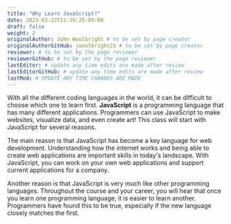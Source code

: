 ```yaml
---
title: "Why Learn JavaScript?"
date: 2023-03-22T11:39:25-05:00
draft: false
weight: 2
originalAuthor: John Woolbright # to be set by page creator
originalAuthorGitHub: jwoolbright23 # to be set by page creator
reviewer: # to be set by the page reviewer
reviewerGitHub: # to be set by the page reviewer
lastEditor: # update any time edits are made after review
lastEditorGitHub: # update any time edits are made after review
lastMod: # UPDATE ANY TIME CHANGES ARE MADE
---
```


With all the different coding languages in the world, it can be difficult to choose which one to learn first. **JavaScript** is a programming language that has many different applications. Programmers can use JavaScript to make websites, visualize data, and even create art! This class will start with JavaScript for several reasons.

The main reason is that JavaScript has become a key language for web development. Understanding how the internet works and being able to create web applications are important skills in today's landscape. With JavaScript, you can work on your own web applications and support current applications for a company.

Another reason is that JavaScript is very much like other programming languages. Throughout the course and your career, you will hear that once you learn one programming language, it is easier to learn another. Programmers have found this to be true, especially if the new language closely matches the first.